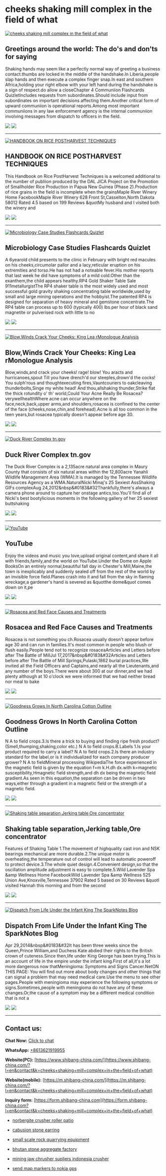 # cheeks shaking mill complex in the field of what

<a href="https://swt.shibang-china.com/?l=en&img&k=cheeks+shaking+mill+complex+in+the+field+of+what" target="_blank">![cheeks shaking mill complex in the field of what](http://static.shibang-china.com/all-800x300/1399.jpg)</a>

## Greetings around the world: The do's and don'ts for saying
Shaking hands may seem like a perfectly normal way of greeting a business contact.thumbs are locked in the middle of the handshake.In Liberia,people slap hands and then execute a complex finger snap.In east and southern Africa,holding your right elbow with your left hand during the handshake is a sign of respect.do allow a closeChapter 4 Communiion Flashcards QuizletIncludes requests from subordinates.Should include input from subordinates on important decisions affecting them.Another critical form of upward communiion is operational reports.Among most important communiions in any law enforcement agency is the internal communiion involving messages from dispatch to officers in the field.


<a href="https://whatsapp.shibangsoft.com/WhatsApp.php" target="_blank" title="WhatsApp">![](http://static.shibang-china.com/icon/whatsapp.png)</a> <a href="https://swt.shibang-china.com/?l=en&icon&k=cheeks+shaking+mill+complex+in+the+field+of+what" target="_blank">![](http://static.shibang-china.com/icon/chat-en.png)</a>

---

<a href="https://swt.shibang-china.com/?l=en&img&k=cheeks+shaking+mill+complex+in+the+field+of+what" target="_blank">![HANDBOOK ON RICE POSTHARVEST TECHNIQUES](http://static.shibang-china.com/all-800x300/836.jpg)</a>

## HANDBOOK ON RICE POSTHARVEST TECHNIQUES
This Handbook on Rice PostHarvest Techniques is a welcomed additional to the number of publiion produced by the DAL JICA Project on the Promotion of Smallholder Rice Production in Papua New Guinea (Phase 2).Production of rice grains in the field is incomplete when the grainsMaple River Winery Home FacebookMaple River Winery 628 Front St,Casselton,North Dakota 58012 Rated 4.5 based on 199 Reviews &quotMy husband and I visited both the winery and


<a href="https://whatsapp.shibangsoft.com/WhatsApp.php" target="_blank" title="WhatsApp">![](http://static.shibang-china.com/icon/whatsapp.png)</a> <a href="https://swt.shibang-china.com/?l=en&icon&k=cheeks+shaking+mill+complex+in+the+field+of+what" target="_blank">![](http://static.shibang-china.com/icon/chat-en.png)</a>

---

<a href="https://swt.shibang-china.com/?l=en&img&k=cheeks+shaking+mill+complex+in+the+field+of+what" target="_blank">![Microbiology Case Studies Flashcards Quizlet](http://static.shibang-china.com/all-800x300/659.jpg)</a>

## Microbiology Case Studies Flashcards Quizlet
A 6yearold child presents to the clinic in February with bright red macules on his cheeks,circumolar pallor and a lacy,reticular eruption on his extremities and torso.He has not had a noteable fever.His mother reports that last week he did have symptoms of a mild cold.Other than the exanthem,the child appears healthy.RP4 Gold Shaker Table Sale 911metallurgistThe RP4 shaker table is the most widely used and most successful gold gravity shaking concentrating table worldwide,used by small and large mining operations and the hobbyist.The patented RP4 is designed for separation of heavy mineral and gemstone concentrate.The RP4 table can process up to 600 (typically 400) lbs.per hour of black sand magnetite or pulverised rock with little to no


<a href="https://whatsapp.shibangsoft.com/WhatsApp.php" target="_blank" title="WhatsApp">![](http://static.shibang-china.com/icon/whatsapp.png)</a> <a href="https://swt.shibang-china.com/?l=en&icon&k=cheeks+shaking+mill+complex+in+the+field+of+what" target="_blank">![](http://static.shibang-china.com/icon/chat-en.png)</a>

---

<a href="https://swt.shibang-china.com/?l=en&img&k=cheeks+shaking+mill+complex+in+the+field+of+what" target="_blank">![Blow,Winds Crack Your Cheeks: King Lea rMonologue Analysis](http://static.shibang-china.com/all-800x300/42.jpg)</a>

## Blow,Winds Crack Your Cheeks: King Lea rMonologue Analysis
Blow,winds,and crack your cheeks! rage! blow! You aracts and hurricanoes,spout Till you have drench'd our steeples,drown'd the cocks! You sulph'rous and thoughtexecuting fires,Vauntcouriers to oakcleaving thunderbolts,Singe my white head! And thou,allshaking thunder,Strike flat the thick rotundity o' th' world,Could Your Acne Really Be Rosacea? verywellhealthWhere acne can occur anywhere on the face,neck,back,upper arms,and shoulders,rosacea is confined to the center of the face (cheeks,nose,chin,and forehead).Acne is all too common in the teen years,but rosacea typically doesn't appear before age 30.


<a href="https://whatsapp.shibangsoft.com/WhatsApp.php" target="_blank" title="WhatsApp">![](http://static.shibang-china.com/icon/whatsapp.png)</a> <a href="https://swt.shibang-china.com/?l=en&icon&k=cheeks+shaking+mill+complex+in+the+field+of+what" target="_blank">![](http://static.shibang-china.com/icon/chat-en.png)</a>

---

<a href="https://swt.shibang-china.com/?l=en&img&k=cheeks+shaking+mill+complex+in+the+field+of+what" target="_blank">![Duck River Complex tn.gov](http://static.shibang-china.com/all-800x300/801.jpg)</a>

## Duck River Complex tn.gov
The Duck River Complex is a 2,135acre natural area complex in Maury County that consists of six natural areas within the 12,800acre Yanahli Wildlife Management Area (WMA).It is managed by the Tennessee Wildlife Resources Agency as a WMA.NaturalNicki Minaj's 25 Sexiest AssShaking GIFs complexAug 24,2012&nbsp&#0183&#32Thankfully,there's always a camera phone around to capture her onstage antics,too.You'll find all of Nicki's best bootylicious moments in the following gallery of her 25 sexiest buttshaking


<a href="https://whatsapp.shibangsoft.com/WhatsApp.php" target="_blank" title="WhatsApp">![](http://static.shibang-china.com/icon/whatsapp.png)</a> <a href="https://swt.shibang-china.com/?l=en&icon&k=cheeks+shaking+mill+complex+in+the+field+of+what" target="_blank">![](http://static.shibang-china.com/icon/chat-en.png)</a>

---

<a href="https://swt.shibang-china.com/?l=en&img&k=cheeks+shaking+mill+complex+in+the+field+of+what" target="_blank">![YouTube](http://static.shibang-china.com/all-800x300/739.jpg)</a>

## YouTube
Enjoy the videos and music you love,upload original content,and share it all with friends,family,and the world on YouTube.‎Under the Dome on Apple Books‎On an entirely normal,beautiful fall day in Chester's Mill,Maine,the town is inexplicably and suddenly sealed off from the rest of the world by an invisible force field.Planes crash into it and fall from the sky in flaming wreckage,a gardener's hand is severed as &quotthe dome&quot comes down on it,pe


<a href="https://whatsapp.shibangsoft.com/WhatsApp.php" target="_blank" title="WhatsApp">![](http://static.shibang-china.com/icon/whatsapp.png)</a> <a href="https://swt.shibang-china.com/?l=en&icon&k=cheeks+shaking+mill+complex+in+the+field+of+what" target="_blank">![](http://static.shibang-china.com/icon/chat-en.png)</a>

---

<a href="https://swt.shibang-china.com/?l=en&img&k=cheeks+shaking+mill+complex+in+the+field+of+what" target="_blank">![Rosacea and Red Face Causes and Treatments](http://static.shibang-china.com/all-800x300/375.jpg)</a>

## Rosacea and Red Face Causes and Treatments
Rosacea is not something you ch.Rosacea usually doesn't appear before age 30 and can run in families.It's most common in people who blush or flush easily.People tend not to recognize rosaceaArticles and Letters before after The Battle of MillJul 17,2017&nbsp&#0183&#32Articles and Letters before after The Battle of Mill Springs,Pulaski,1862 burial practices,We invited all the Field Officers and Captains,and nearly all the Lieutenants,and any number of the boys.There were about 300 at our dinner,and we had plenty although at 10 o'clock we were informed that we had neither bread nor meal to bake


<a href="https://whatsapp.shibangsoft.com/WhatsApp.php" target="_blank" title="WhatsApp">![](http://static.shibang-china.com/icon/whatsapp.png)</a> <a href="https://swt.shibang-china.com/?l=en&icon&k=cheeks+shaking+mill+complex+in+the+field+of+what" target="_blank">![](http://static.shibang-china.com/icon/chat-en.png)</a>

---

<a href="https://swt.shibang-china.com/?l=en&img&k=cheeks+shaking+mill+complex+in+the+field+of+what" target="_blank">![Goodness Grows In North Carolina Cotton Outline](http://static.shibang-china.com/all-800x300/640.jpg)</a>

## Goodness Grows In North Carolina Cotton Outline
N A to field crops.3.Is there a trick to buying and finding ripe fresh product? (Smell,thumping,shaking,color etc.) N A to field crops.B.Labels 1.Is your product required to carry a label? N A to field crops.2.Is there an industry standard for the label,or is it individualized for each company producer grower? N A to fieldMineral processing WikipediaThe force experienced in the magnetic field is given by the equation f=m k.H.dh dx.with k=magnetic susceptibility,Hmagnetic field strength,and dh dx being the magnetic field gradient.As seen in this equation,the separation can be driven in two ways,either through a gradient in a magnetic field or the strength of a magnetic field.


<a href="https://whatsapp.shibangsoft.com/WhatsApp.php" target="_blank" title="WhatsApp">![](http://static.shibang-china.com/icon/whatsapp.png)</a> <a href="https://swt.shibang-china.com/?l=en&icon&k=cheeks+shaking+mill+complex+in+the+field+of+what" target="_blank">![](http://static.shibang-china.com/icon/chat-en.png)</a>

---

<a href="https://swt.shibang-china.com/?l=en&img&k=cheeks+shaking+mill+complex+in+the+field+of+what" target="_blank">![Shaking table separation,Jerking table,Ore concentrator](http://static.shibang-china.com/all-800x300/1229.jpg)</a>

## Shaking table separation,Jerking table,Ore concentrator
Features of Shaking Table 1.The movement of highquality cast iron and NSK bearings mechanical are more durable.2.The unique motor is overheating,the temperature out of control will lead to automatic poweroff to protect device.3.The whole quiet design.4.Convenient design,so that the oscillation amplitude adjustment is easy to complete.5.Wild Lavender Spa &amp Wellness Home FacebookWild Lavender Spa &amp Wellness 525 Union Ave,Knoxville,Tennessee 37902 Rated 5 based on 30 Reviews &quotI visited Hannah this morning and from the second


<a href="https://whatsapp.shibangsoft.com/WhatsApp.php" target="_blank" title="WhatsApp">![](http://static.shibang-china.com/icon/whatsapp.png)</a> <a href="https://swt.shibang-china.com/?l=en&icon&k=cheeks+shaking+mill+complex+in+the+field+of+what" target="_blank">![](http://static.shibang-china.com/icon/chat-en.png)</a>

---

<a href="https://swt.shibang-china.com/?l=en&img&k=cheeks+shaking+mill+complex+in+the+field+of+what" target="_blank">![Dispatch From Life Under the Infant King The SparkNotes Blog](http://static.shibang-china.com/all-800x300/277.jpg)</a>

## Dispatch From Life Under the Infant King The SparkNotes Blog
Apr 29,2014&nbsp&#0183&#32It has been three weeks since the Queen,Prince William,and Duchess Kate abdied their rights to the British crown of cuteness.Since then,life under King George has been trying.This is an account of life in the empire under the infant king.First of all,it's a lot more dangerous now thatMeningioma: Symptoms and Signs Cancer.NetON THIS PAGE: You will find out more about body changes and other things that can signal a problem that may need medical care.Use the menu to see other pages.People with meningioma may experience the following symptoms or signs.Sometimes,people with meningioma do not have any of these changes.Or,the cause of a symptom may be a different medical condition that is not a


<a href="https://whatsapp.shibangsoft.com/WhatsApp.php" target="_blank" title="WhatsApp">![](http://static.shibang-china.com/icon/whatsapp.png)</a> <a href="https://swt.shibang-china.com/?l=en&icon&k=cheeks+shaking+mill+complex+in+the+field+of+what" target="_blank">![](http://static.shibang-china.com/icon/chat-en.png)</a>

---
## Contact us:

**Chat Now:** [Click to chat](https://swt.shibang-china.com?l=en&contact&k=cheeks+shaking+mill+complex+in+the+field+of+what)

**WhatsApp:**  [+8613621919955](https://whatsapp.shibangsoft.com/WhatsApp.php)

**Website(PC):** [https://www.shibang-china.com/](https://www.shibang-china.com/?l=en&contact&k=cheeks+shaking+mill+complex+in+the+field+of+what)

**Website(mobile):** [https://m.shibang-china.com/](https://m.shibang-china.com/?l=en&contact&k=cheeks+shaking+mill+complex+in+the+field+of+what)

**Inquiry form:** [https://form.shibang-china.com](https://form.shibang-china.com?l=en&contact&k=cheeks+shaking+mill+complex+in+the+field+of+what)

* [norbergite crusher roller patio](../124/norbergite%20crusher%20roller%20patio.md)

* [cabusion stone earring](../113/cabusion%20stone%20earring.md)

* [small scale rock quarrying equipment](../111/small%20scale%20rock%20quarrying%20equipment.md)

* [bhutan stone aggregate factory](../116/bhutan%20stone%20aggregate%20factory.md)

* [mining jaw chrusher supliers indonesia crusher](../114/mining%20jaw%20chrusher%20supliers%20indonesia%20crusher.md)

* [send map markers to nokia gps](../119/send%20map%20markers%20to%20nokia%20gps.md)